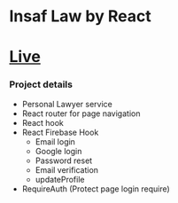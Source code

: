 # Insaf Law by React

# [Live](https://react-lawyer-2919b.web.app/)

### Project details
- Personal Lawyer service
- React router for page navigation
- React hook
- React Firebase Hook
    - Email login
    - Google login
    - Password reset
    - Email verification
    - updateProfile
- RequireAuth (Protect page login require)

